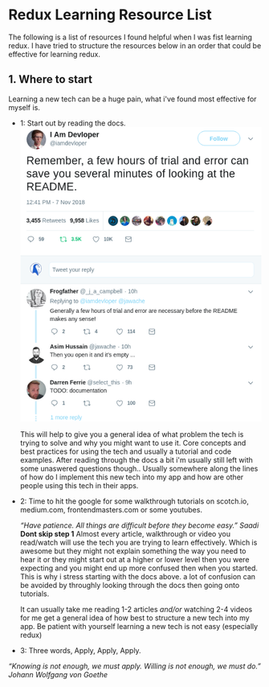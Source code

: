 # Redux Learning Resource List

The following is a list of resources I found helpful when I was fist learning redux.
I have tried to structure the resources below in an order that could be effective for learning redux.

## 1. Where to start

Learning a new tech can be a huge pain, what i've found most effective for myself is.

* 1: Start out by reading the docs.
![1-Why the docs](./imgs/docmeme.png)

    This will help to give you a general idea of what problem the tech is trying to solve and why you might want to use it.
    Core concepts and best practices for using the tech and usually a tutorial and code examples.
    After reading through the docs a bit i'm usually still left with some unaswered questions though..
    Usually somewhere along the lines of how do I implement this new tech into my app and how are other people using this tech in their apps.

* 2: Time to hit the google for some walkthrough tutorials on scotch.io, medium.com, frontendmasters.com or some youtubes.

    _“Have patience. All things are difficult before they become easy.” Saadi_
    __Dont skip step 1__ Almost every article, walkthrough or video you read/watch will use the tech you are trying to learn effectively.
    Which is awesome but they might not explain something the way you need to hear it or they might start out at a higher or lower level then you were
    expecting and you might end up more confused then when you started. This is why i stress starting with the docs above. 
    a lot of confusion can be avoided by throughly looking through the docs then going onto tutorials.

    It can usually take me reading 1-2 articles _and/or_ watching 2-4 videos for me get a general idea of how best to structure a new tech into my app.
    Be patient with yourself learning a new tech is not easy (especially redux)

* 3: Three words, Apply, Apply, Apply.

_“Knowing is not enough, we must apply. Willing is not enough, we must do.” Johann Wolfgang von Goethe_